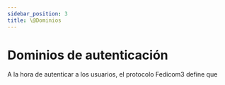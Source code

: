 ```yaml
---
sidebar_position: 3
title: \@Dominios
---
```


# Dominios de autenticación
A la hora de autenticar a los usuarios, el protocolo Fedicom3 define que 